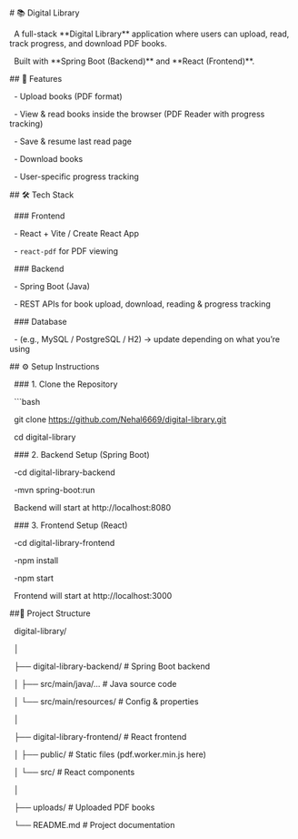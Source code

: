 \# 📚 Digital Library



&nbsp;	A full-stack \*\*Digital Library\*\* application where users can upload, read, track progress, and download PDF books.  

&nbsp;	Built with \*\*Spring Boot (Backend)\*\* and \*\*React (Frontend)\*\*.





\## 🚀 Features

&nbsp;	- Upload books (PDF format)

&nbsp;	- View \& read books inside the browser (PDF Reader with progress tracking)

&nbsp;	- Save \& resume last read page

&nbsp;	- Download books

&nbsp;	- User-specific progress tracking





\## 🛠️ Tech Stack

&nbsp;	### Frontend

&nbsp;		- React + Vite / Create React App

&nbsp;		- `react-pdf` for PDF viewing



&nbsp;	### Backend

&nbsp;		- Spring Boot (Java)

&nbsp;		- REST APIs for book upload, download, reading \& progress tracking



&nbsp;	### Database

&nbsp;		- (e.g., MySQL / PostgreSQL / H2) → update depending on what you’re using





\## ⚙️ Setup Instructions

&nbsp;	### 1. Clone the Repository

&nbsp;		```bash

&nbsp;		git clone https://github.com/Nehal6669/digital-library.git

&nbsp;		cd digital-library



&nbsp;	### 2. Backend Setup (Spring Boot)

&nbsp;		-cd digital-library-backend

&nbsp;		-mvn spring-boot:run



&nbsp;		Backend will start at http://localhost:8080



&nbsp;	### 3. Frontend Setup (React)

&nbsp;		-cd digital-library-frontend

&nbsp;		-npm install

&nbsp;		-npm start



&nbsp;		Frontend will start at http://localhost:3000





\##📂 Project Structure



&nbsp;	digital-library/

&nbsp;	│

&nbsp;	├── digital-library-backend/     # Spring Boot backend

&nbsp;	│   ├── src/main/java/...        # Java source code

&nbsp;	│   └── src/main/resources/      # Config \& properties

&nbsp;	│

&nbsp;	├── digital-library-frontend/    # React frontend

&nbsp;	│   ├── public/                  # Static files (pdf.worker.min.js here)

&nbsp;	│   └── src/                     # React components

&nbsp;	│

&nbsp;	├── uploads/                     # Uploaded PDF books

&nbsp;	└── README.md                    # Project documentation







&nbsp; 

